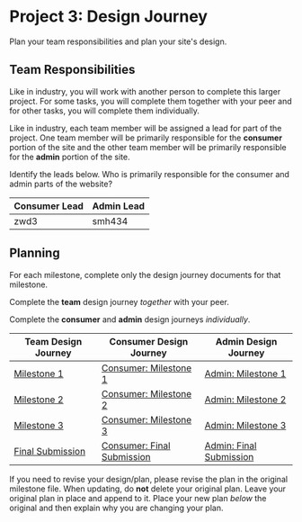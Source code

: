 # Project 3: Design Journey

Plan your team responsibilities and plan your site's design.

## Team Responsibilities

Like in industry, you will work with another person to complete this larger project. For some tasks, you will complete them together with your peer and for other tasks, you will complete them individually.

Like in industry, each team member will be assigned a lead for part of the project. One team member will be primarily responsible for the **consumer** portion of the site and the other team member will be primarily responsible for the **admin** portion of the site.

Identify the leads below. Who is primarily responsible for the consumer and admin parts of the website?

| **Consumer** Lead | **Admin** Lead |
| ----------------- | -------------- |
| zwd3              | smh434         |

## Planning

For each milestone, complete only the design journey documents for that milestone.

Complete the **team** design journey _together_ with your peer.

Complete the **consumer** and **admin** design journeys _individually_.

| Team Design Journey                    | Consumer Design Journey                                  | Admin Design Journey                            |
| -------------------------------------- | -------------------------------------------------------- | ----------------------------------------------- |
| [Milestone 1](milestone-1.md)          | [Consumer: Milestone 1](consumer/consumer-m1.md)         | [Admin: Milestone 1](admin/admin-m1.md)         |
| [Milestone 2](milestone-2.md)          | [Consumer: Milestone 2](consumer/consumer-m2.md)         | [Admin: Milestone 2](admin/admin-m2.md)         |
| [Milestone 3](milestone-3.md)          | [Consumer: Milestone 3](consumer/consumer-m3.md)         | [Admin: Milestone 3](admin/admin-m3.md)         |
| [Final Submission](milestone-final.md) | [Consumer: Final Submission](consumer/consumer-final.md) | [Admin: Final Submission](admin/admin-final.md) |

If you need to revise your design/plan, please revise the plan in the original milestone file.
When updating, do **not** delete your original plan. Leave your original plan in place and append to it. Place your new plan _below_ the original and then explain why you are changing your plan.
